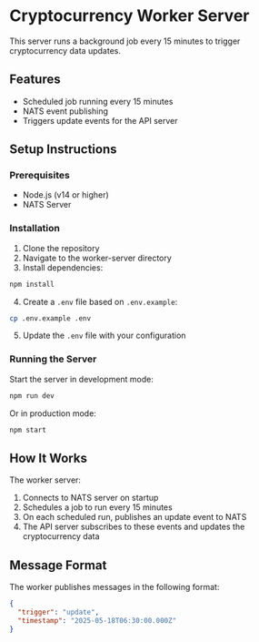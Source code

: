 # Cryptocurrency Worker Server

This server runs a background job every 15 minutes to trigger cryptocurrency data updates.

## Features

- Scheduled job running every 15 minutes
- NATS event publishing
- Triggers update events for the API server

## Setup Instructions

### Prerequisites

- Node.js (v14 or higher)
- NATS Server

### Installation

1. Clone the repository
2. Navigate to the worker-server directory
3. Install dependencies:

```bash
npm install
```

4. Create a `.env` file based on `.env.example`:

```bash
cp .env.example .env
```

5. Update the `.env` file with your configuration

### Running the Server

Start the server in development mode:

```bash
npm run dev
```

Or in production mode:

```bash
npm start
```

## How It Works

The worker server:
1. Connects to NATS server on startup
2. Schedules a job to run every 15 minutes
3. On each scheduled run, publishes an update event to NATS
4. The API server subscribes to these events and updates the cryptocurrency data

## Message Format

The worker publishes messages in the following format:

```json
{
  "trigger": "update",
  "timestamp": "2025-05-18T06:30:00.000Z"
}
```